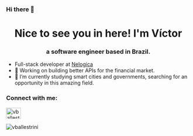 ### Hi there 👋

<h1 align="center">Nice to see you in here! I'm Víctor</h1>
<h3 align="center">a software engineer based in Brazil.</h3>

- Full-stack developer at <a href="https://www.nelogica.com.br/" target="_blank" rel="noopener">Nelogica</a>
- 🔭 Working on building better APIs for the financial market.
- 🌱 I’m currently studying smart cities and governments, searching for an opportunity in this amazing field.


<h3 align="left">Connect with me:</h3>
<p align="left">
<a href="https://linkedin.com/in/vballestrini" target="blank"><img align="center" src="https://raw.githubusercontent.com/rahuldkjain/github-profile-readme-generator/master/src/images/icons/Social/linked-in-alt.svg" alt="vballestrini" height="30" width="40" /></a>
</p>

<p><img align="left" src="https://github-readme-stats.vercel.app/api/top-langs?username=vballestrini&show_icons=true&locale=en&layout=compact" alt="vballestrini" /></p>

<!-- <p>&nbsp;<img align="center" src="https://github-readme-stats.vercel.app/api?username=vballestrini&show_icons=true&locale=en" alt="vballestrini" /></p> -->

<!-- <p><img align="center" src="https://github-readme-streak-stats.herokuapp.com/?user=vballestrini&" alt="vballestrini" /></p> -->
